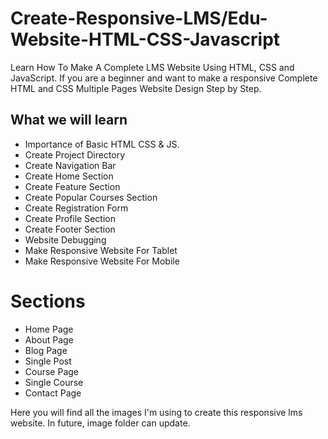 # Create-Responsive-LMS/Edu-Website-HTML-CSS-Javascript

Learn How To Make A Complete LMS Website Using HTML, CSS and JavaScript. If you are a beginner and want to make a responsive Complete HTML and CSS Multiple Pages Website Design Step by Step.

## What we will learn
- Importance of Basic HTML CSS & JS.
- Create Project Directory
- Create Navigation Bar
- Create Home Section
- Create Feature Section
- Create Popular Courses Section
- Create Registration Form
- Create Profile Section
- Create Footer Section
- Website Debugging
- Make Responsive Website For Tablet
- Make Responsive Website For Mobile

# Sections
- Home Page
- About Page
- Blog Page
- Single Post
- Course Page
- Single Course
- Contact Page

Here you will find all the images I'm using to create this responsive lms website. In future, image folder can update.
